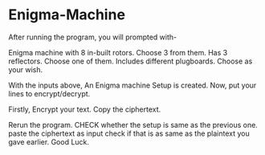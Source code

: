 # Enigma-Machine
After running the program, you will prompted with-

Enigma machine with 8 in-built rotors. Choose 3 from them.
Has 3 reflectors. Choose one of them.
Includes different plugboards. Choose as your wish.

With the inputs above, An Enigma machine Setup is created.
Now, put your lines to encrypt/decrypt.

Firstly, Encrypt your text.
Copy the ciphertext.

Rerun the program.
CHECK whether the setup is same as the previous one.
paste the ciphertext as input 
check if that is as same as the plaintext you gave earlier.
Good Luck.
